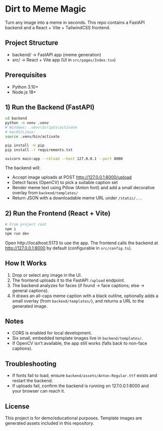 # Dirt to Meme Magic

Turn any image into a meme in seconds. This repo contains a FastAPI backend and a React + Vite + TailwindCSS frontend.

## Project Structure

- backend/ → FastAPI app (meme generation)
- src/ → React + Vite app (UI in `src/pages/Index.tsx`)

## Prerequisites

- Python 3.10+
- Node.js 18+

## 1) Run the Backend (FastAPI)

```bash
cd backend
python -m venv .venv
# Windows: .venv\Scripts\activate
# macOS/Linux:
source .venv/bin/activate

pip install -U pip
pip install -r requirements.txt

uvicorn main:app --reload --host 127.0.0.1 --port 8000
```

The backend will:
- Accept image uploads at POST http://127.0.0.1:8000/upload
- Detect faces (OpenCV) to pick a suitable caption set
- Render meme text using Pillow (Anton font) and add a small decorative overlay from `backend/templates/`
- Return JSON with a downloadable meme URL under `/static/...`

## 2) Run the Frontend (React + Vite)

```bash
# From project root
npm i
npm run dev
```

Open http://localhost:5173 to use the app. The frontend calls the backend at http://127.0.0.1:8000 by default (configurable in `src/config.ts`).

## How It Works

1. Drop or select any image in the UI.
2. The frontend uploads it to the FastAPI `/upload` endpoint.
3. The backend analyzes for faces (if found → face captions; else → general captions).
4. It draws an all-caps meme caption with a black outline, optionally adds a small overlay (from `backend/templates/`), and returns a URL to the generated image.

## Notes

- CORS is enabled for local development.
- Six small, embedded template images live in `backend/templates/`.
- If OpenCV isn’t available, the app still works (falls back to non-face captions).

## Troubleshooting

- If fonts fail to load, ensure `backend/assets/Anton-Regular.ttf` exists and restart the backend.
- If uploads fail, confirm the backend is running on 127.0.0.1:8000 and your browser can reach it.

## License

This project is for demo/educational purposes. Template images are generated assets included in this repository.
